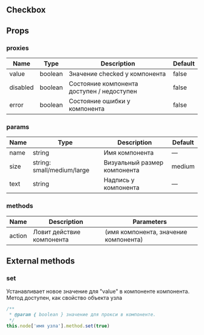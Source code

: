## Checkbox

## Props

### proxies

|Name|Type|Description|Default|
|---|---|---|---|
|value|boolean|Значение checked у компонента|false|
|disabled|boolean|Состояние компонента доступен / недоступен|false|
|error|boolean|Состояние ошибки у компонента|false|


### params

|Name|Type|Description|Default|
|-|-|-|-|
|name|string|Имя компонента|—|
|size|string: small/medium/large|Визуальный размер компонента|medium|
|text|string|Надпись у компонента|—|

### methods

|Name|Description|Parameters|
|-|-|-|
|action|Ловит действие компонента| (имя компонента, значение компонента)


## External methods
### set
Устанавливает новое значение для "value" в компоненте компонента. Метод доступен, как свойство объекта узла

```js
/**
 * @param { boolean } значение для прокси в компоненте.
 */
this.node['имя узла'].method.set(true)
```

